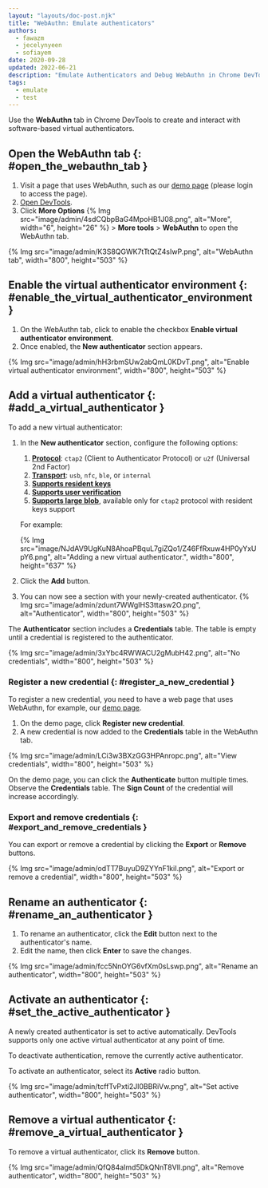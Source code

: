 ```yaml
---
layout: "layouts/doc-post.njk"
title: "WebAuthn: Emulate authenticators"
authors:
  - fawazm
  - jecelynyeen
  - sofiayem
date: 2020-09-28
updated: 2022-06-21
description: "Emulate Authenticators and Debug WebAuthn in Chrome DevTools."
tags:
  - emulate
  - test
---
```


Use the **WebAuthn** tab in Chrome DevTools to create and interact with software-based virtual
authenticators.

## Open the WebAuthn tab {: #open_the_webauthn_tab }

1.  Visit a page that uses WebAuthn, such as our [demo page][1]
    (please login to access the page).
2.  [Open DevTools][2].
3.  Click **More Options** {% Img src="image/admin/4sdCQbpBaG4MpoHB1J08.png", alt="More", width="6", height="26" %} > **More
    tools** > **WebAuthn** to open the WebAuthn tab.

{% Img src="image/admin/K3S8QGWK7tTtQtZ4sIwP.png", alt="WebAuthn tab", width="800", height="503" %}

## Enable the virtual authenticator environment {: #enable_the_virtual_authenticator_environment }

1.  On the WebAuthn tab, click to enable the checkbox **Enable virtual authenticator environment**.
2.  Once enabled, the **New authenticator** section appears.

{% Img src="image/admin/hH3rbmSUw2abQmL0KDvT.png", alt="Enable virtual authenticator environment", width="800", height="503" %}

## Add a virtual authenticator {: #add_a_virtual_authenticator }

To add a new virtual authenticator:

1. In the **New authenticator** section, configure the following options:

   1. [**Protocol**][3]: `ctap2` (Client to Authenticator Protocol) or `u2f` (Universal 2nd Factor)
   1. [**Transport**][4]:   `usb`, `nfc`, `ble`, or `internal`
   1. [**Supports resident keys**][5]
   1. [**Supports user verification**][6]
   1. [**Supports large blob**][7], available only for `ctap2` protocol with resident keys support

   For example:

   {% Img src="image/NJdAV9UgKuN8AhoaPBquL7giZQo1/Z46FfRxuw4HP0yYxUpY6.png", alt="Adding a new virtual authenticator.", width="800", height="637" %}

2. Click the **Add** button.
3. You can now see a section with your newly-created authenticator.
    {% Img src="image/admin/zdunt7WWgIHS3ttasw2O.png", alt="Authenticator", width="800", height="503" %}

The **Authenticator** section includes a **Credentials** table. The table is empty until a
credential is registered to the authenticator.

{% Img src="image/admin/3xYbc4RWWACU2gMubH42.png", alt="No credentials", width="800", height="503" %}

### Register a new credential {: #register_a_new_credential }

To register a new credential, you need to have a web page that uses WebAuthn, for example, our [demo
page][1].

1.  On the demo page, click **Register new credential**.
2.  A new credential is now added to the **Credentials** table in the WebAuthn tab.

{% Img src="image/admin/LCi3w3BXzGG3HPAnropc.png", alt="View credentials", width="800", height="503" %}

On the demo page, you can click the **Authenticate** button multiple times. Observe the
**Credentials** table. The **Sign Count** of the credential will increase accordingly.

### Export and remove credentials {: #export_and_remove_credentials }

You can export or remove a credential by clicking the **Export** or **Remove** buttons.

{% Img src="image/admin/odTT7BuyuD9ZYYnF1kiI.png", alt="Export or remove a credential", width="800", height="503" %}

## Rename an authenticator {: #rename_an_authenticator }

1.  To rename an authenticator, click the **Edit** button next to the authenticator's name.
2.  Edit the name, then click **Enter** to save the changes.

{% Img src="image/admin/fcc5NnOYG6vfXm0sLswp.png", alt="Rename an authenticator", width="800", height="503" %}

## Activate an authenticator {: #set_the_active_authenticator }

A newly created authenticator is set to active automatically. DevTools supports only one active
virtual authenticator at any point of time.

To deactivate authentication, remove the currently active authenticator.

To activate an authenticator, select its **Active** radio button.

{% Img src="image/admin/tcffTvPxti2Jl0BBRiVw.png", alt="Set active authenticator", width="800", height="503" %}

## Remove a virtual authenticator {: #remove_a_virtual_authenticator }

To remove a virtual authenticator, click its **Remove** button.

{% Img src="image/admin/QfQ84aImd5DkQNnT8VlI.png", alt="Remove authenticator", width="800", height="503" %}

[1]: https://try-webauthn.appspot.com
[2]: /docs/devtools/open/
[3]: https://w3c.github.io/webauthn/
[4]: https://w3c.github.io/webauthn/#dom-publickeycredentialdescriptor-transports
[5]: https://w3c.github.io/webauthn/#dom-authenticatorselectioncriteria-requireresidentkey
[6]: https://w3c.github.io/webauthn/#enumdef-userverificationrequirement
[7]: https://fidoalliance.org/specs/fido-v2.1-ps-20210615/fido-client-to-authenticator-protocol-v2.1-ps-20210615.html#sctn-largeBlobKey-extension

